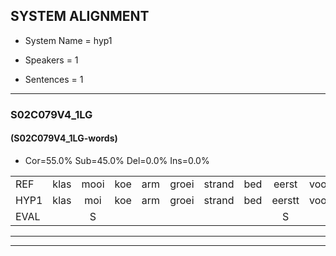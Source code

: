 
## SYSTEM ALIGNMENT

- System Name = hyp1

- Speakers = 1

- Sentences = 1

---

### S02C079V4_1LG

#### (S02C079V4_1LG-words)

- Cor=55.0%	Sub=45.0%	Del=0.0%	Ins=0.0%

|  |  |  |  |  |  |  |  |  |  |  |  |  |  |  |  |  |  |  |  |  |  |  |  |  |  |  |  |  |  |  |  |  |  |  |  |  |  |  |  |  |
|:--- |:---:|:---:|:---:|:---:|:---:|:---:|:---:|:---:|:---:|:---:|:---:|:---:|:---:|:---:|:---:|:---:|:---:|:---:|:---:|:---:|:---:|:---:|:---:|:---:|:---:|:---:|:---:|:---:|:---:|:---:|:---:|:---:|:---:|:---:|:---:|:---:|:---:|:---:|:---:|:---:|
| REF | klas | mooi | koe | arm | groei | strand | bed | eerst | voor | draai | sjaal | herfst | duur | straat | leeuw | clown | hoek | krant | hout | vriend | gauw | chips | groen | feest | reis | jas | huis | paard | vijf | muts | nieuw | kind | bang | oog | zacht | schoen | plas | neus | knoop | plank |
| HYP1 | klas | moi | koe | arm | groei | strand | bed | eerstt | voor | dreij | sjel | herfst | tuur | straat | leeuw | kloun | hook | krant | glt | vreemd | gau | ships | gren | feest | rijs | jas | huis | pert | vijf | muts | nieuw | kind | ban | oor | zacht | schoen | plas | nuis | knoup | plank |
| EVAL |  | S |  |  |  |  |  | S |  | S | S |  | S |  |  | S | S |  | S | S | S | S | S |  | S |  |  | S |  |  |  |  | S | S |  |  |  | S | S |  |
---

---
